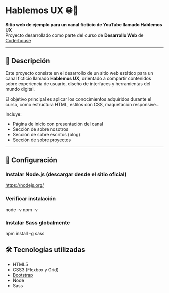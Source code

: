 # Hablemos UX 🌐🎥

**Sitio web de ejemplo para un canal ficticio de YouTube llamado Hablemos UX**  
Proyecto desarrollado como parte del curso de **Desarrollo Web** de [Coderhouse](https://www.coderhouse.com/)

---

## 📌 Descripción

Este proyecto consiste en el desarrollo de un sitio web estático para un canal ficticio llamado **Hablemos UX**, orientado a compartir contenidos sobre experiencia de usuario, diseño de interfaces y herramientas del mundo digital.

El objetivo principal es aplicar los conocimientos adquiridos durante el curso, como estructura HTML, estilos con CSS, maquetación responsive...

Incluye:
- Página de inicio con presentación del canal
- Sección de sobre nosotros
- Sección de sobre escritos (blog)
- Sección de sobre proyectos

---

## 🔧 Configuración

### Instalar Node.js (descargar desde el sitio oficial)
https://nodejs.org/

### Verificar instalación
node -v
npm -v

### Instalar Sass globalmente
npm install -g sass

## 🛠️ Tecnologías utilizadas

- HTML5
- CSS3 (Flexbox y Grid)
- [Bootstrap](https://getbootstrap.com/)
- Node
- Sass
